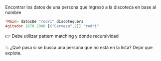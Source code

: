 Encontrar los datos de una persona que ingresó a la discoteca en base al nombre 

``` haskell
*Main> datosDe "rodri" discotequers
Agitador 1670 2000 [("Cerveza",2)] "rodri"
```

:point_right: Debe utilizar pattern matching y dónde recursividad

:boom: ¿Qué pasa si se busca una persona que no está en la lista? Dejar que explote.